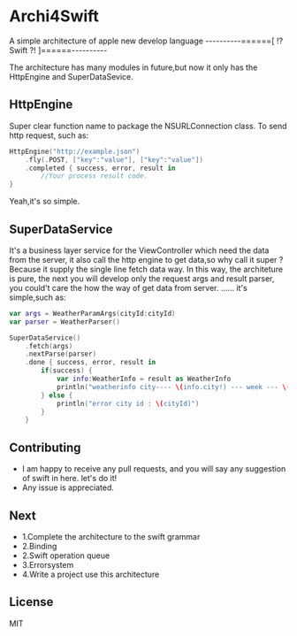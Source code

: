 Archi4Swift
===========

A simple architecture of apple new develop language        ----------======[ !? Swift ?! ]======----------

The architecture has many modules in future,but now it only has the HttpEngine and SuperDataSevice.

## HttpEngine

Super clear function name to package the NSURLConnection class. To send http request, such as:

```swift
HttpEngine("http://example.json")
    .fly(.POST, ["key":"value"], ["key":"value"])
    .completed { success, error, result in
        //Your process result code.
}
```

Yeah,it's so simple.

## SuperDataService

It's a business layer service for the ViewController which need the data from the server, it also call the http engine to get data,so why call it super ?
Because it supply the single line fetch data way. In this way, the architeture is pure, the next you will develop only the request args and result parser,
you could't care the how the way of get data from server.  ...... it's simple,such as:

```swift
var args = WeatherParamArgs(cityId:cityId)
var parser = WeatherParser()   

SuperDataService()
	.fetch(args)
	.nextParse(parser)
	.done { success, error, result in
    	if(success) {
        	var info:WeatherInfo = result as WeatherInfo
        	println("weatherinfo city---- \(info.city!) --- week --- \(info.week)")
    	} else {
        	println("error city id : \(cityId)")
    	}
	}
```

## Contributing
- I am happy to receive any pull requests, and you will say any suggestion of swift in here. let's do it!
- Any issue is appreciated.

## Next
- 1.Complete the architecture to the swift grammar
- 2.Binding
- 2.Swift operation queue
- 3.Errorsystem
- 4.Write a project use this architecture

## License
MIT